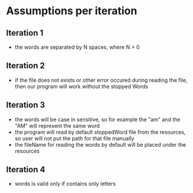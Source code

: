 # Assumptions per iteration

## Iteration 1
- the words are separated by N spaces,  where N > 0

## Iteration 2
- if the file does not exists or other error occured during reading the file, then our program will work without the stopped Words

## Iteration 3
- the words will be case in sensitive, so for example the "am" and the "AM" will represent the same word
- the program will read by default stoppedWord file from the resources, so user will not put the path for that file manually
- the fileName for reading the words by default will be placed under the resources

## Iteration 4
- words is valid only if contains only letters